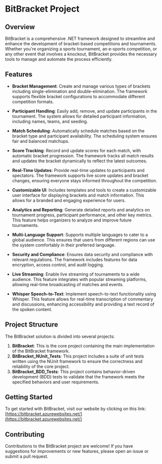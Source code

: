 # BitBracket Project

## Overview

BitBracket is a comprehensive .NET framework designed to streamline and enhance the development of bracket-based competitions and tournaments. Whether you're organizing a sports tournament, an e-sports competition, or any other event that involves a knockout, BitBracket provides the necessary tools to manage and automate the process efficiently.

## Features

- **Bracket Management**: Create and manage various types of brackets including single-elimination and double-elimination. The framework supports flexible bracket configurations to accommodate different competition formats.
  
- **Participant Handling**: Easily add, remove, and update participants in the tournament. The system allows for detailed participant information, including names, teams, and seeding.

- **Match Scheduling**: Automatically schedule matches based on the bracket type and participant availability. The scheduling system ensures fair and balanced matchups.

- **Score Tracking**: Record and update scores for each match, with automatic bracket progression. The framework tracks all match results and updates the bracket dynamically to reflect the latest outcomes.

- **Real-Time Updates**: Provide real-time updates to participants and spectators. The framework supports live score updates and bracket changes, ensuring everyone stays informed throughout the competition.

- **Customizable UI**: Includes templates and tools to create a customizable user interface for displaying brackets and match information. This allows for a branded and engaging experience for users.

- **Analytics and Reporting**: Generate detailed reports and analytics on tournament progress, participant performance, and other key metrics. This feature helps organizers to analyze and improve future tournaments.

- **Multi-Language Support**: Supports multiple languages to cater to a global audience. This ensures that users from different regions can use the system comfortably in their preferred language.

- **Security and Compliance**: Ensures data security and compliance with relevant regulations. The framework includes features for data encryption, access control, and audit logging.

- **Live Streaming**: Enable live streaming of tournaments to a wide audience. This feature integrates with popular streaming platforms, allowing real-time broadcasting of matches and events.

- **Whisper Speech-to-Text**: Implement speech-to-text functionality using Whisper. This feature allows for real-time transcription of commentary and discussions, enhancing accessibility and providing a text record of the spoken content.

## Project Structure

The BitBracket solution is divided into several projects:

1. **BitBracket**: This is the core project containing the main implementation of the BitBracket framework.
2. **BitBracket_NUnit_Tests**: This project includes a suite of unit tests written using the NUnit framework to ensure the correctness and reliability of the core project.
3. **BitBracket_BDD_Tests**: This project contains behavior-driven development (BDD) tests to validate that the framework meets the specified behaviors and user requirements.

## Getting Started

To get started with BitBracket, visit our website by clicking on this link: [https://bitbracket.azurewebsites.net/](https://bitbracket.azurewebsites.net/)

## Contributing

Contributions to the BitBracket project are welcome! If you have suggestions for improvements or new features, please open an issue or submit a pull request.

